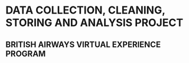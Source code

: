 # DATA COLLECTION, CLEANING, STORING AND ANALYSIS PROJECT
##  BRITISH AIRWAYS VIRTUAL EXPERIENCE PROGRAM
